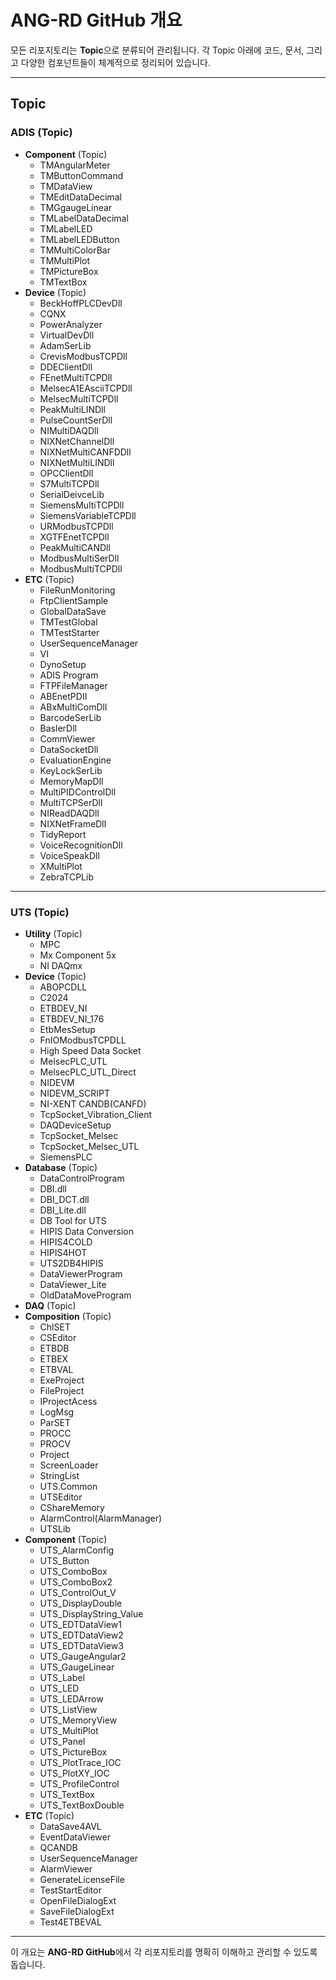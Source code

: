 # **ANG-RD GitHub 개요**

모든 리포지토리는 **Topic**으로 분류되어 관리됩니다. 각 Topic 아래에 코드, 문서, 그리고 다양한 컴포넌트들이 체계적으로 정리되어 있습니다.

---

## **Topic**

### **ADIS** (Topic)
- **Component** (Topic)
  - TMAngularMeter
  - TMButtonCommand
  - TMDataView
  - TMEditDataDecimal
  - TMGgaugeLinear
  - TMLabelDataDecimal
  - TMLabelLED
  - TMLabelLEDButton
  - TMMultiColorBar
  - TMMultiPlot
  - TMPictureBox
  - TMTextBox
- **Device** (Topic)
  - BeckHoffPLCDevDll
  - CQNX
  - PowerAnalyzer
  - VirtualDevDll
  - AdamSerLib
  - CrevisModbusTCPDll
  - DDEClientDll
  - FEnetMultiTCPDll
  - MelsecA1EAsciiTCPDll
  - MelsecMultiTCPDll
  - PeakMultiLINDll
  - PulseCountSerDll
  - NIMultiDAQDll
  - NIXNetChannelDll
  - NIXNetMultiCANFDDll
  - NIXNetMultiLINDll
  - OPCClientDll
  - S7MultiTCPDll
  - SerialDeivceLib
  - SiemensMultiTCPDll
  - SiemensVariableTCPDll
  - URModbusTCPDll
  - XGTFEnetTCPDll
  - PeakMultiCANDll
  - ModbusMultiSerDll
  - ModbusMultiTCPDll
- **ETC** (Topic)
  - FileRunMonitoring
  - FtpClientSample
  - GlobalDataSave
  - TMTestGlobal
  - TMTestStarter
  - UserSequenceManager
  - VI
  - DynoSetup
  - ADIS Program
  - FTPFileManager
  - ABEnetPDII
  - ABxMultiComDll
  - BarcodeSerLib
  - BaslerDll
  - CommViewer
  - DataSocketDll
  - EvaluationEngine
  - KeyLockSerLib
  - MemoryMapDll
  - MultiPIDControlDll
  - MultiTCPSerDll
  - NIReadDAQDll
  - NIXNetFrameDll
  - TidyReport
  - VoiceRecognitionDll
  - VoiceSpeakDll
  - XMultiPlot
  - ZebraTCPLib

---

### **UTS** (Topic)
- **Utility** (Topic)
  - MPC
  - Mx Component 5x
  - NI DAQmx
- **Device** (Topic)
  - ABOPCDLL
  - C2024
  - ETBDEV_NI
  - ETBDEV_NI_176
  - EtbMesSetup
  - FnIOModbusTCPDLL
  - High Speed Data Socket
  - MelsecPLC_UTL
  - MelsecPLC_UTL_Direct
  - NIDEVM
  - NIDEVM_SCRIPT
  - NI-XENT CANDB(CANFD)
  - TcpSocket_Vibration_Client
  - DAQDeviceSetup
  - TcpSocket_Melsec
  - TcpSocket_Melsec_UTL
  - SiemensPLC
- **Database** (Topic)
  - DataControlProgram
  - DBI.dll
  - DBI_DCT.dll
  - DBI_Lite.dll
  - DB Tool for UTS
  - HIPIS Data Conversion
  - HIPIS4COLD
  - HIPIS4HOT
  - UTS2DB4HIPIS
  - DataViewerProgram
  - DataViewer_Lite
  - OldDataMoveProgram
- **DAQ** (Topic)
- **Composition** (Topic)
  - ChlSET
  - CSEditor
  - ETBDB
  - ETBEX
  - ETBVAL
  - ExeProject
  - FileProject
  - IProjectAcess
  - LogMsg
  - ParSET
  - PROCC
  - PROCV
  - Project
  - ScreenLoader
  - StringList
  - UTS.Common
  - UTSEditor
  - CShareMemory
  - AlarmControl(AlarmManager)
  - UTSLib
- **Component** (Topic)
  - UTS_AlarmConfig
  - UTS_Button
  - UTS_ComboBox
  - UTS_ComboBox2
  - UTS_ControlOut_V
  - UTS_DisplayDouble
  - UTS_DisplayString_Value
  - UTS_EDTDataView1
  - UTS_EDTDataView2
  - UTS_EDTDataView3
  - UTS_GaugeAngular2
  - UTS_GaugeLinear
  - UTS_Label
  - UTS_LED
  - UTS_LEDArrow
  - UTS_ListView
  - UTS_MemoryView
  - UTS_MultiPlot
  - UTS_Panel
  - UTS_PictureBox
  - UTS_PlotTrace_IOC
  - UTS_PlotXY_IOC
  - UTS_ProfileControl
  - UTS_TextBox
  - UTS_TextBoxDouble
- **ETC** (Topic)
  - DataSave4AVL
  - EventDataViewer
  - QCANDB
  - UserSequenceManager
  - AlarmViewer
  - GenerateLicenseFile
  - TestStartEditor
  - OpenFileDialogExt
  - SaveFileDialogExt
  - Test4ETBEVAL

---

이 개요는 **ANG-RD GitHub**에서 각 리포지토리를 명확히 이해하고 관리할 수 있도록 돕습니다.
